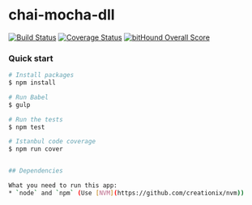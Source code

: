 # chai-mocha-dll

[![Build Status](https://travis-ci.org/jwcnewton/chai-mocha-dll.svg?branch=master)](https://travis-ci.org/jwcnewton/chai-mocha-dll) [![Coverage Status](https://coveralls.io/repos/github/jwcnewton/chai-mocha-dll/badge.svg?branch=master)](https://coveralls.io/github/jwcnewton/chai-mocha-dll?branch=master) [![bitHound Overall Score](https://www.bithound.io/github/jwcnewton/chai-mocha-dll/badges/score.svg)](https://www.bithound.io/github/jwcnewton/chai-mocha-dll)

### Quick start


```bash
# Install packages
$ npm install

# Run Babel
$ gulp

# Run the tests
$ npm test

# Istanbul code coverage
$ npm run cover


## Dependencies

What you need to run this app:
* `node` and `npm` (Use [NVM](https://github.com/creationix/nvm))

